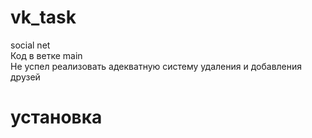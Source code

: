 # vk_task
social net  
Код в ветке main    
Не успел реализовать адекватную систему удаления и добавления друзей  
# установка
